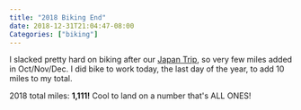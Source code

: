 ```yaml
---
title: "2018 Biking End"
date: 2018-12-31T21:04:47-08:00
Categories: ["biking"]
---
```

I slacked pretty hard on biking after our [Japan Trip](/posts/japan-2018/), so very few miles added in Oct/Nov/Dec. I did bike to work today, the last day of the year, to add 10 miles to my total.

2018 total miles: **1,111!** Cool to land on a number that's ALL ONES!
